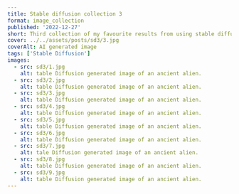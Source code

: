 ```yaml
---
title: Stable diffusion collection 3
format: image_collection
published: '2022-12-27'
short: Third collection of my favourite results from using stable diffusion.
cover: ../../assets/posts/sd3/3.jpg
coverAlt: AI generated image
tags: ['Stable Diffusion']
images:
  - src: sd3/1.jpg
    alt: table Diffusion generated image of an ancient alien.
  - src: sd3/2.jpg
    alt: table Diffusion generated image of an ancient alien.
  - src: sd3/3.jpg
    alt: table Diffusion generated image of an ancient alien.
  - src: sd3/4.jpg
    alt: table Diffusion generated image of an ancient alien.
  - src: sd3/5.jpg
    alt: table Diffusion generated image of an ancient alien.
  - src: sd3/6.jpg
    alt: table Diffusion generated image of an ancient alien.
  - src: sd3/7.jpg
    alt: tale Diffusion generated image of an ancient alien.
  - src: sd3/8.jpg
    alt: table Diffusion generated image of an ancient alien.
  - src: sd3/9.jpg
    alt: table Diffusion generated image of an ancient alien.
---
```

